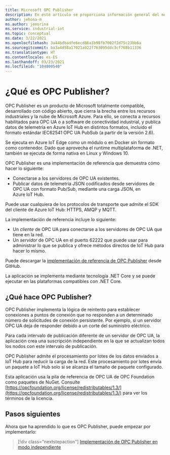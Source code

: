 ```yaml
---
title: Microsoft OPC Publisher
description: En este artículo se proporciona información general del módulo Edge de OPC Publisher.
author: jehona-m
ms.author: jemorina
ms.service: industrial-iot
ms.topic: conceptual
ms.date: 3/22/2021
ms.openlocfilehash: 3a44bdbadfe6ecd86a1b98fb7002f2d75c23bb6a
ms.sourcegitcommit: ba3a4d58a17021a922f763095ddc3cf768b11336
ms.translationtype: HT
ms.contentlocale: es-ES
ms.lasthandoff: 03/23/2021
ms.locfileid: "104800540"
---
```

# <a name="what-is-the-opc-publisher"></a>¿Qué es OPC Publisher?

OPC Publisher es un producto de Microsoft totalmente compatible, desarrollado con código abierto, que cierra la brecha entre los recursos industriales y la nube de Microsoft Azure. Para ello, se conecta a recursos habilitados para OPC UA o a software de conectividad industrial, y publica datos de telemetría en Azure IoT Hub en distintos formatos, incluido el formato estándar IEC62541 OPC UA PubSub (a partir de la versión 2.6).

Se ejecuta en Azure IoT Edge como un módulo o en Docker sin formato como contenedor. Dado que aprovecha el runtime multiplataforma de .NET, también se ejecuta de forma nativa en Linux y Windows 10.

OPC Publisher es una implementación de referencia que demuestra cómo hacer lo siguiente:

- Conectarse a los servidores de OPC UA existentes.
- Publicar datos de telemetría JSON codificados desde servidores de OPC UA con formato Pub/Sub, mediante una carga JSON, en Azure IoT Hub.

Puede usar cualquiera de los protocolos de transporte que admite el SDK del cliente de Azure IoT Hub: HTTPS, AMQP y MQTT.

La implementación de referencia incluye lo siguiente:

- Un *cliente* de OPC UA para conectarse a los servidores de OPC UA que tiene en la red.
- Un *servidor* de OPC UA en el puerto 62222 que puede usar para administrar lo que se publica y ofrece métodos directos de IoT Hub para hacer lo mismo.

Puede descargar la [implementación de referencia de OPC Publisher](https://github.com/Azure/iot-edge-opc-publisher) desde GitHub.

La aplicación se implementa mediante tecnología .NET Core y se puede ejecutar en las plataformas compatibles con .NET Core.

## <a name="what-does-the-opc-publisher-do"></a>¿Qué hace OPC Publisher?

OPC Publisher implementa la lógica de reintento para establecer conexiones a puntos de conexión que no responden a un determinado número de solicitudes de conexión persistente. Por ejemplo, si un servidor OPC UA deja de responder debido a un corte del suministro eléctrico.

Para cada intervalo de publicación diferente de un servidor de OPC UA, la aplicación crea una suscripción independiente en la que se actualizan todos los nodos con este intervalo de publicación.

OPC Publisher admite el procesamiento por lotes de los datos enviados a IoT Hub para reducir la carga de la red. Este procesamiento por lotes envía un paquete a IoT Hub solo si se alcanza el tamaño de paquete configurado.

Esta aplicación usa la pila de referencia de OPC UA de OPC Foundation como paquetes de NuGet. Consulte [https://opcfoundation.org/license/redistributables/1.3/](https://opcfoundation.org/license/redistributables/1.3/) para ver los términos de la licencia.

## <a name="next-steps"></a>Pasos siguientes
Ahora que ha aprendido lo que es OPC Publisher, puede empezar por implementarlo:

> [!div class="nextstepaction"]
> [Implementación de OPC Publisher en modo independiente](tutorial-publisher-deploy-opc-publisher-standalone.md)
